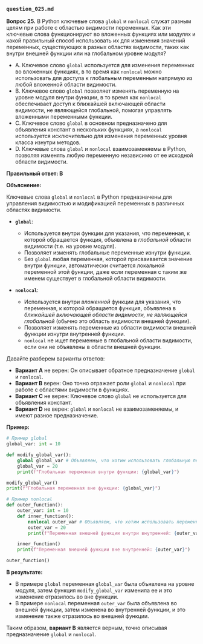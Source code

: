 ### `question_025.md`

**Вопрос 25.** В Python ключевые слова `global` и `nonlocal` служат разным целям при работе с областью видимости переменных. Как эти ключевые слова функционируют во вложенных функциях или модулях и какой правильный способ использовать их для изменения значений переменных, существующих в разных областях видимости, таких как внутри внешней функции или на глобальном уровне модуля?

- A. Ключевое слово `global` используется для изменения переменных во вложенных функциях, в то время как `nonlocal` можно использовать для доступа к глобальным переменным напрямую из любой вложенной области видимости.
- B. Ключевое слово `global` позволяет изменять переменную на уровне модуля внутри функции, в то время как `nonlocal` обеспечивает доступ к ближайшей включающей области видимости, не являющейся глобальной, помогая управлять вложенными переменными функции.
- C. Ключевое слово `global` в основном предназначено для объявления констант в нескольких функциях, а `nonlocal` используется исключительно для изменения переменных уровня класса изнутри методов.
- D. Ключевые слова `global` и `nonlocal` взаимозаменяемы в Python, позволяя изменять любую переменную независимо от ее исходной области видимости.

**Правильный ответ: B**

**Объяснение:**

Ключевые слова `global` и `nonlocal` в Python предназначены для управления видимостью и модификацией переменных в различных областях видимости.

*   **`global`**:

    *   Используется внутри функции для указания, что переменная, к которой обращается функция, объявлена в *глобальной* области видимости (т.е. на уровне модуля).
    *   Позволяет изменять глобальные переменные изнутри функции.
    *   Без `global` любая переменная, которой присваивается значение внутри функции, автоматически считается локальной переменной этой функции, даже если переменная с таким же именем существует в глобальной области видимости.
*   **`nonlocal`**:

    *   Используется внутри *вложенной* функции для указания, что переменная, к которой обращается функция, объявлена в *ближайшей включающей области видимости, не являющейся глобальной* (обычно это область видимости внешней функции).
    *   Позволяет изменять переменные из области видимости внешней функции изнутри внутренней функции.
    *   `nonlocal` не ищет переменные в глобальной области видимости, если они не объявлены в области внешней функции.

Давайте разберем варианты ответов:

*   **Вариант A** не верен: Он описывает обратное предназначение `global` и `nonlocal`.
*   **Вариант B** верен: Оно точно отражает роли `global` и `nonlocal` при работе с областями видимости в функциях.
*   **Вариант C** не верен: Ключевое слово `global` не используется для объявления констант.
*   **Вариант D** не верен: `global` и `nonlocal` не взаимозаменяемы, и имеют разное предназначение.

**Пример:**

```python
# Пример global
global_var: int = 10

def modify_global_var():
    global global_var # Объявляем, что хотим использовать глобальную переменную
    global_var = 20
    print(f"Глобальная переменная внутри функции: {global_var}")

modify_global_var()
print(f"Глобальная переменная вне функции: {global_var}")

# Пример nonlocal
def outer_function():
    outer_var: int = 10
    def inner_function():
        nonlocal outer_var # Объявляем, что хотим использовать переменную внешней функции
        outer_var = 20
        print(f"Переменная внешней функции внутри внутренней: {outer_var}")

    inner_function()
    print(f"Переменная внешней функции вне внутренней: {outer_var}")

outer_function()
```
**В результате:**

*   В примере `global`  переменная `global_var` была объявлена на уровне модуля, затем функция  `modify_global_var` изменила ее и это изменение отразилось во вне функции.
*  В примере `nonlocal` переменная `outer_var` была объявлена во внешней функции, затем изменена во внутренней функции, и это изменение также отразилось во внешней функции.

Таким образом, **вариант B** является верным, точно описывая предназначение `global` и `nonlocal`.
